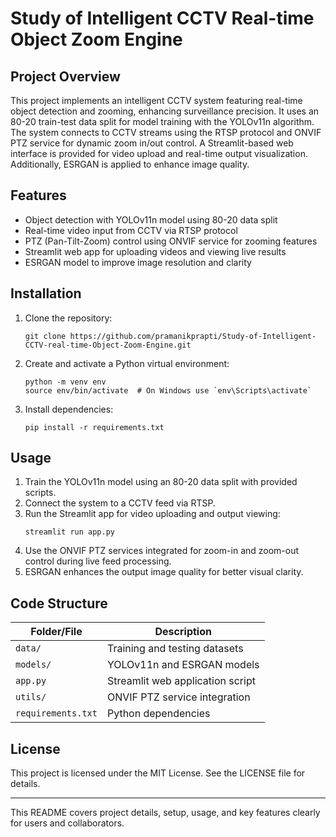
# Study of Intelligent CCTV Real-time Object Zoom Engine

## Project Overview
This project implements an intelligent CCTV system featuring real-time object detection and zooming, enhancing surveillance precision. It uses an 80-20 train-test data split for model training with the YOLOv11n algorithm. The system connects to CCTV streams using the RTSP protocol and ONVIF PTZ service for dynamic zoom in/out control. A Streamlit-based web interface is provided for video upload and real-time output visualization. Additionally, ESRGAN is applied to enhance image quality.

## Features
- Object detection with YOLOv11n model using 80-20 data split
- Real-time video input from CCTV via RTSP protocol
- PTZ (Pan-Tilt-Zoom) control using ONVIF service for zooming features
- Streamlit web app for uploading videos and viewing live results
- ESRGAN model to improve image resolution and clarity

## Installation

1. Clone the repository:
   ```
   git clone https://github.com/pramanikprapti/Study-of-Intelligent-CCTV-real-time-Object-Zoom-Engine.git
   ```
2. Create and activate a Python virtual environment:
   ```
   python -m venv env
   source env/bin/activate  # On Windows use `env\Scripts\activate`
   ```
3. Install dependencies:
   ```
   pip install -r requirements.txt
   ```

## Usage

1. Train the YOLOv11n model using an 80-20 data split with provided scripts.
2. Connect the system to a CCTV feed via RTSP.
3. Run the Streamlit app for video uploading and output viewing:
   ```
   streamlit run app.py
   ```
4. Use the ONVIF PTZ services integrated for zoom-in and zoom-out control during live feed processing.
5. ESRGAN enhances the output image quality for better visual clarity.

## Code Structure

| Folder/File        | Description                        |
|--------------------|----------------------------------|
| `data/`            | Training and testing datasets     |
| `models/`          | YOLOv11n and ESRGAN models        |
| `app.py`           | Streamlit web application script  |
| `utils/`           | ONVIF PTZ service integration     |
| `requirements.txt` | Python dependencies               |

## License
This project is licensed under the MIT License. See the LICENSE file for details.

***

This README covers project details, setup, usage, and key features clearly for users and collaborators.

